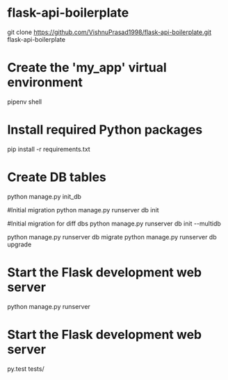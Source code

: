 # flask-api-boilerplate

git clone https://github.com/VishnuPrasad1998/flask-api-boilerplate.git flask-api-boilerplate

# Create the 'my_app' virtual environment
pipenv shell

# Install required Python packages
pip install -r requirements.txt

# Create DB tables
python manage.py init_db

#Initial migration
python manage.py runserver db init

#Initial migration for diff dbs
python manage.py runserver db init --multidb


python manage.py runserver db migrate
python manage.py runserver db upgrade

# Start the Flask development web server
python manage.py runserver

# Start the Flask development web server
py.test tests/
